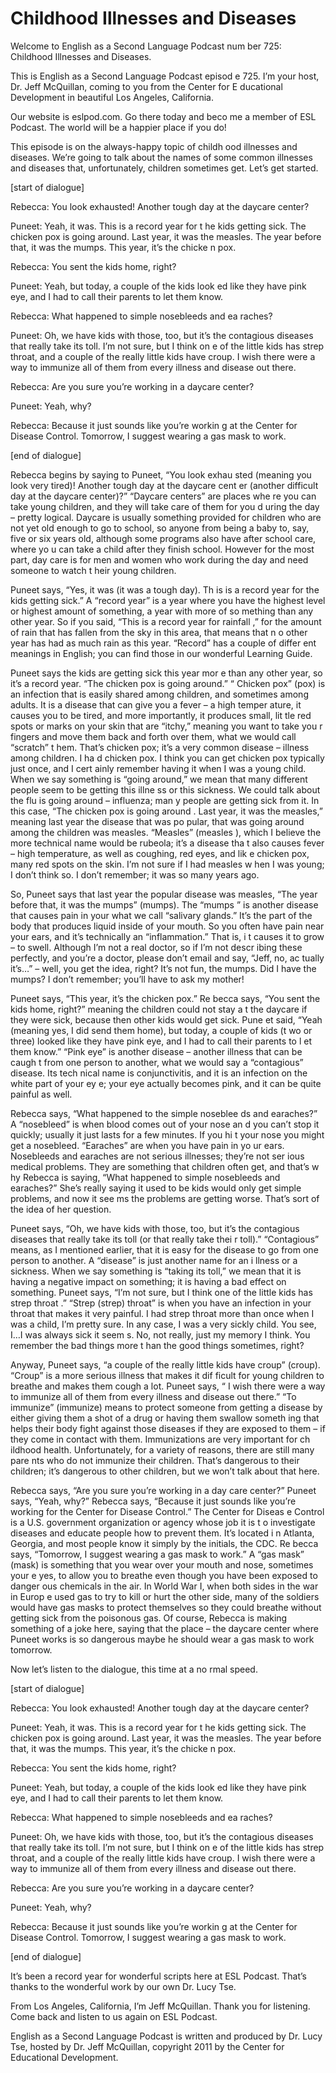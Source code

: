 # Childhood Illnesses and Diseases

Welcome to English as a Second Language Podcast num ber 725: Childhood Illnesses and Diseases.   

This is English as a Second Language Podcast episod e 725.  I’m your host, Dr. Jeff McQuillan, coming to you from the Center for E ducational Development in beautiful Los Angeles, California. 

Our website is eslpod.com.  Go there today and beco me a member of ESL Podcast.  The world will be a happier place if you do! 

This episode is on the always-happy topic of childh ood illnesses and diseases. We’re going to talk about the names of some common illnesses and diseases that, unfortunately, children sometimes get.  Let’s  get started. 

[start of dialogue] 

Rebecca:  You look exhausted!  Another tough day at  the daycare center? 

Puneet:  Yeah, it was.  This is a record year for t he kids getting sick.  The chicken pox is going around.  Last year, it was the  measles.  The year before that, it was the mumps.  This year, it’s the chicke n pox. 

Rebecca:  You sent the kids home, right?   

Puneet:  Yeah, but today, a couple of the kids look ed like they have pink eye, and I had to call their parents to let them know.   

Rebecca:  What happened to simple nosebleeds and ea raches?   

Puneet:  Oh, we have kids with those, too, but it’s  the contagious diseases that really take its toll.  I’m not sure, but I think on e of the little kids has strep throat, and a couple of the really little kids have croup.  I wish there were a way to immunize all of them from every illness and disease  out there. 

Rebecca:  Are you sure you’re working in a daycare center? 

Puneet:  Yeah, why? 

Rebecca:  Because it just sounds like you’re workin g at the Center for Disease Control.  Tomorrow, I suggest wearing a gas mask to  work.  

 [end of dialogue] 

Rebecca begins by saying to Puneet, “You look exhau sted (meaning you look very tired)!  Another tough day at the daycare cent er (another difficult day at the daycare center)?”  “Daycare centers” are places whe re you can take young children, and they will take care of them for you d uring the day – pretty logical. Daycare is usually something provided for children who are not yet old enough to go to school, so anyone from being a baby to, say, five or six years old, although some programs also have after school care, where yo u can take a child after they finish school.  However for the most part, day care is for men and women who work during the day and need someone to watch t heir young children. 

Puneet says, “Yes, it was (it was a tough day).  Th is is a record year for the kids getting sick.”  A “record year” is a year where you  have the highest level or highest amount of something, a year with more of so mething than any other year. So if you said, “This is a record year for rainfall ,” for the amount of rain that has fallen from the sky in this area, that means that n o other year has had as much rain as this year.  “Record” has a couple of differ ent meanings in English; you can find those in our wonderful Learning Guide. 

Puneet says the kids are getting sick this year mor e than any other year, so it’s a record year.  “The chicken pox is going around.”  “ Chicken pox” (pox) is an infection that is easily shared among children, and  sometimes among adults.  It is a disease that can give you a fever – a high temper ature, it causes you to be tired, and more importantly, it produces small, lit tle red spots or marks on your skin that are “itchy,” meaning you want to take you r fingers and move them back and forth over them, what we would call “scratch” t hem.  That’s chicken pox; it’s a very common disease – illness among children.  I ha d chicken pox.  I think you can get chicken pox typically just once, and I cert ainly remember having it when I was a young child.  When we say something is “going  around,” we mean that many different people seem to be getting this illne ss or this sickness.  We could talk about the flu is going around – influenza; man y people are getting sick from it.  In this case, “The chicken pox is going around .  Last year, it was the measles,” meaning last year the disease that was po pular, that was going around among the children was measles.  “Measles” (measles ), which I believe the more technical name would be rubeola; it’s a disease tha t also causes fever – high temperature, as well as coughing, red eyes, and lik e chicken pox, many red spots on the skin.  I’m not sure if I had measles w hen I was young; I don’t think so.  I don’t remember; it was so many years ago.   

So, Puneet says that last year the popular disease was measles, “The year before that, it was the mumps” (mumps).  The “mumps ” is another disease that causes pain in your what we call “salivary glands.”   It’s the part of the body that produces liquid inside of your mouth.  So you often  have pain near your ears, and it’s technically an “inflammation.”  That is, i t causes it to grow – to swell. Although I’m not a real doctor, so if I’m not descr ibing these perfectly, and you’re a doctor, please don’t email and say, “Jeff, no, ac tually it’s…” – well, you get the idea, right?  It’s not fun, the mumps.  Did I have the mumps?  I don’t remember; you’ll have to ask my mother!   

Puneet says, “This year, it’s the chicken pox.”  Re becca says, “You sent the kids home, right?” meaning the children could not stay a t the daycare if they were sick, because then other kids would get sick.  Pune et said, “Yeah (meaning yes, I did send them home), but today, a couple of kids (t wo or three) looked like they have pink eye, and I had to call their parents to l et them know.”  “Pink eye” is another disease – another illness that can be caugh t from one person to another, what we would say a “contagious” disease.  Its tech nical name is conjunctivitis, and it is an infection on the white part of your ey e; your eye actually becomes pink, and it can be quite painful as well. 

Rebecca says, “What happened to the simple noseblee ds and earaches?”  A “nosebleed” is when blood comes out of your nose an d you can’t stop it quickly; usually it just lasts for a few minutes.  If you hi t your nose you might get a nosebleed.  “Earaches” are when you have pain in yo ur ears.  Nosebleeds and earaches are not serious illnesses; they’re not ser ious medical problems.  They are something that children often get, and that’s w hy Rebecca is saying, “What happened to simple nosebleeds and earaches?”  She’s  really saying it used to be kids would only get simple problems, and now it see ms the problems are getting worse.  That’s sort of the idea of her question. 

Puneet says, “Oh, we have kids with those, too, but  it’s the contagious diseases that really take its toll (or that really take thei r toll).”  “Contagious” means, as I mentioned earlier, that it is easy for the disease to go from one person to another.  A “disease” is just another name for an i llness or a sickness.  When we say something is “taking its toll,” we mean that it  is having a negative impact on something; it is having a bad effect on something.  Puneet says, “I’m not sure, but I think one of the little kids has strep throat .”  “Strep (strep) throat” is when you have an infection in your throat that makes it very painful.  I had strep throat more than once when I was a child, I’m pretty sure.   In any case, I was a very sickly child.  You see, I…I was always sick it seem s.  No, not really, just my memory I think.  You remember the bad things more t han the good things sometimes, right?    

 Anyway, Puneet says, “a couple of the really little  kids have croup” (croup). “Croup” is a more serious illness that makes it dif ficult for young children to breathe and makes them cough a lot.  Puneet says, “ I wish there were a way to immunize all of them from every illness and disease  out there.”  “To immunize” (immunize) means to protect someone from getting a disease by either giving them a shot of a drug or having them swallow someth ing that helps their body fight against those diseases if they are exposed to  them – if they come in contact with them.  Immunizations are very important for ch ildhood health.  Unfortunately, for a variety of reasons, there are still many pare nts who do not immunize their children.  That’s dangerous to their children; it’s  dangerous to other children, but we won’t talk about that here. 

Rebecca says, “Are you sure you’re working in a day care center?”  Puneet says, “Yeah, why?”  Rebecca says, “Because it just sounds  like you’re working for the Center for Disease Control.”  The Center for Diseas e Control is a U.S. government organization or agency whose job it is t o investigate diseases and educate people how to prevent them.  It’s located i n Atlanta, Georgia, and most people know it simply by the initials, the CDC.  Re becca says, “Tomorrow, I suggest wearing a gas mask to work.”  A “gas mask” (mask) is something that you wear over your mouth and nose, sometimes your e yes, to allow you to breathe even though you have been exposed to danger ous chemicals in the air. In World War I, when both sides in the war in Europ e used gas to try to kill or hurt the other side, many of the soldiers would have gas  masks to protect themselves so they could breathe without getting sick from the  poisonous gas.  Of course, Rebecca is making something of a joke here, saying that the place – the daycare center where Puneet works is so dangerous maybe he should wear a gas mask to work tomorrow. 

Now let’s listen to the dialogue, this time at a no rmal speed. 

[start of dialogue] 

Rebecca:  You look exhausted!  Another tough day at  the daycare center? 

Puneet:  Yeah, it was.  This is a record year for t he kids getting sick.  The chicken pox is going around.  Last year, it was the  measles.  The year before that, it was the mumps.  This year, it’s the chicke n pox. 

Rebecca:  You sent the kids home, right?   

Puneet:  Yeah, but today, a couple of the kids look ed like they have pink eye, and I had to call their parents to let them know.   

Rebecca:  What happened to simple nosebleeds and ea raches?   

Puneet:  Oh, we have kids with those, too, but it’s  the contagious diseases that really take its toll.  I’m not sure, but I think on e of the little kids has strep throat, and a couple of the really little kids have croup.  I wish there were a way to immunize all of them from every illness and disease  out there. 

Rebecca:  Are you sure you’re working in a daycare center? 

Puneet:  Yeah, why? 

Rebecca:  Because it just sounds like you’re workin g at the Center for Disease Control.  Tomorrow, I suggest wearing a gas mask to  work. 

[end of dialogue] 

It’s been a record year for wonderful scripts here at ESL Podcast.  That’s thanks to the wonderful work by our own Dr. Lucy Tse.   

From Los Angeles, California, I’m Jeff McQuillan.  Thank you for listening.  Come back and listen to us again on ESL Podcast. 

English as a Second Language Podcast is written and  produced by Dr. Lucy Tse, hosted by Dr. Jeff McQuillan, copyright 2011 by the  Center for Educational Development.

